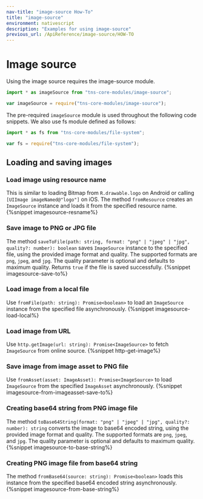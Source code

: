 ```yaml
---
nav-title: "image-source How-To"
title: "image-source"
environment: nativescript
description: "Examples for using image-source"
previous_url: /ApiReference/image-source/HOW-TO
---
```

# Image source
Using the image source requires the image-source module.
```TypeScript
import * as imageSource from "tns-core-modules/image-source";
```
```JavaScript
var imageSource = require("tns-core-modules/image-source");
```
The pre-required `imageSource` module is used throughout the following code snippets.
We also use fs module defined as follows:
```TypeScript
import * as fs from "tns-core-modules/file-system";
```
```JavaScript
var fs = require("tns-core-modules/file-system");
```

## Loading and saving images

### Load image using resource name
This is similar to loading Bitmap from `R.drawable.logo` on Android or calling `[UIImage imageNamed@"logo"]` on iOS.
The method `fromResource` creates an `ImageSource` instance and loads it from the specified resource name.
{%snippet imagesource-resname%}

### Save image to PNG or JPG file
The method `saveToFile(path: string, format: "png" | "jpeg" | "jpg", quality?: number): boolean` saves `ImageSource` instance to the specified file, using the provided image format and quality.
The supported formats are `png`, `jpeg`, and `jpg`. The quality parameter is optional and defaults to maximum quality. Returns `true` if the file is saved successfully.
{%snippet imagesource-save-to%}

### Load image from a local file
Use `fromFile(path: string): Promise<boolean>` to load an `ImageSource` instance from the specified file asynchronously.
{%snippet imagesource-load-local%}

### Load image from URL
Use `http.getImage(url: string): Promise<ImageSource>` to fetch `ImageSource` from online source.
{%snippet http-get-image%}

### Save image from image asset to PNG file
Use `fromAsset(asset: ImageAsset): Promise<ImageSource>` to load `ImageSource` from the specified `ImageAsset` asynchronously.
{%snippet imagesource-from-imageasset-save-to%}

### Creating base64 string from PNG image file
The method `toBase64String(format: "png" | "jpeg" | "jpg", quality?: number): string` converts the image to base64 encoded string, using the provided image format and quality.
The supported formats are `png`, `jpeg`, and `jpg`. The quality parameter is optional and defaults to maximum quality.
{%snippet imagesource-to-base-string%}

### Creating PNG image file from base64 string
The method `fromBase64(source: string): Promise<boolean>` loads this instance from the specified base64 encoded string asynchronously.
{%snippet imagesource-from-base-string%}